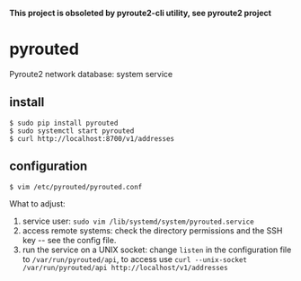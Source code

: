 **This project is obsoleted by pyroute2-cli utility, see pyroute2 project**

# pyrouted

Pyroute2 network database: system service

## install

```
$ sudo pip install pyrouted
$ sudo systemctl start pyrouted
$ curl http://localhost:8700/v1/addresses
```

## configuration

```
$ vim /etc/pyrouted/pyrouted.conf
```

What to adjust:

1. service user: `sudo vim /lib/systemd/system/pyrouted.service`
2. access remote systems: check the directory permissions and the SSH key -- see the config file.
3. run the service on a UNIX socket: change `listen` in the configuration file to `/var/run/pyrouted/api`, to access use `curl --unix-socket /var/run/pyrouted/api http://localhost/v1/addresses`
